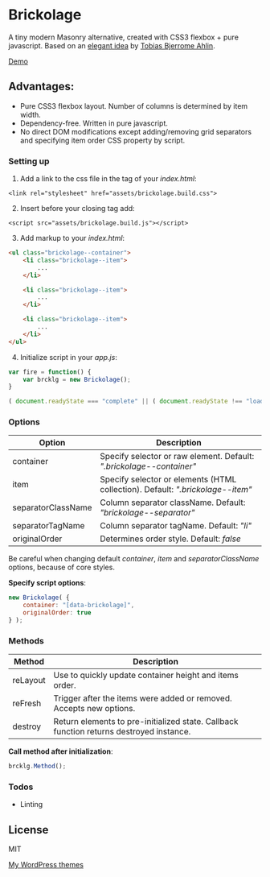 # Brickolage

A tiny modern Masonry alternative, created with CSS3 flexbox + pure javascript. 
Based on an [elegant idea] by [Tobias Bjerrome Ahlin].

[Demo]

## Advantages:

  - Pure CSS3 flexbox layout. Number of columns is determined by item width.
  - Dependency-free. Written in pure javascript.
  - No direct DOM modifications except adding/removing grid separators and specifying item order CSS property by script.

### Setting up

1. Add a link to the css file in the <head> tag of your *index.html*:

```
<link rel="stylesheet" href="assets/brickolage.build.css">
```

2. Insert before your closing <body> tag add:

```
<script src="assets/brickolage.build.js"></script>
```

3. Add markup to your *index.html*:

```html
<ul class="brickolage--container">
	<li class="brickolage--item">
		...
	</li>

	<li class="brickolage--item">
		...
	</li>

	<li class="brickolage--item">
		...
	</li>
</ul>
```

4. Initialize script in your *app.js*:

```javascript
var fire = function() {
	var brcklg = new Brickolage();
}

( document.readyState === "complete" || ( document.readyState !== "loading" && ! document.documentElement.doScroll ) ) && fire() || document.addEventListener( "DOMContentLoaded", fire );
```

### Options

| Option | Description |
| ------ | ------ |
| container | Specify selector or raw element. Default: *".brickolage--container"* |
| item | Specify selector or elements (HTML collection). Default: *".brickolage--item"* |
| separatorClassName | Column separator className. Default: *"brickolage--separator"* |
| separatorTagName | Column separator tagName. Default: *"li"* |
| originalOrder | Determines order style. Default: *false* |

Be careful when changing default *container*, *item* and *separatorClassName* options, because of core styles.

**Specify script options**:

```javascript
new Brickolage( {
	container: "[data-brickolage]",
	originalOrder: true
} );
```

### Methods

| Method | Description |
| ------ | ------ |
| reLayout | Use to quickly update container height and items order. |
| reFresh | Trigger after the items were added or removed. Accepts new options. |
| destroy | Return elements to pre-initialized state. Callback function returns destroyed instance. |

**Call method after initialization**:

```javascript
brcklg.Method();
```

### Todos

 - Linting

License
----

MIT

[My WordPress themes]

[//]: # (These are reference links used in the body of this note and get stripped out when the markdown processor does its job. There is no need to format nicely because it shouldn't be seen. Thanks SO - http://stackoverflow.com/questions/4823468/store-comments-in-markdown-syntax)

   [Demo]: <https://wpspade.com/brickolage>
   [elegant idea]: <https://tobiasahlin.com/blog/masonry-with-css>
   [Tobias Bjerrome Ahlin]: <https://tobiasahlin.com>
   [My WordPress themes]: <https://themeforest.net/user/wpspade>